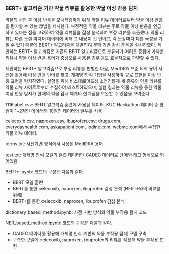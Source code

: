 <h3><b>BERT+ 알고리즘 기반 약물 리뷰를 활용한 약물 이상 반응 탐지</b></h3>

약물의 시판 후 이상 반응을 모니터링하기 위해 약물 리뷰 데이터로부터 약물 이상 반응을 탐지할 수 있는 방법을 제시한다. 부정적인 약물 리뷰는 주로 약물 이상 반응을 언급하고 있다는 점을 고려하여 약물 리뷰들을 감성 분석하여 부정 리뷰를 추출했다. 약물 리뷰는 다른 소셜 미디어 데이터에 비해 그 내용이 긴 편이고, 각 문장마다 다른 극성을 가질 수 있기 때문에 BERT+ 알고리즘을 개발하여 문맥 기반 감성 분석을 실시하였다.
제안하는 BERT+ 알고리즘은 기존의 BERT 알고리즘으로 분류되기 어려운 중립에 가까운 리뷰나 약물 이상 반응 용어가 증상으로 사용된 경우 등도 효율적으로 판별할 수 있다.

제안하는 BERT+ 알고리즘으로 부정 리뷰를 판별한 다음, MedDRA 표준 의학 용어 사전을 활용해 이상 반응 단어를 찾고, 개체명 인식 기법을 사용하여 구로 표현된 이상 반응 표현을 탐지하였다. 실험을 위해 비스테로이드성 소염진통제 세 종류의 약물 리뷰를 약물 리뷰 사이트로부터 수집하여 테스트하였으며, 실험 결과는 약물 리뷰를 통한 약물 이상 반응 탐지가 현재의 약물 감시 체계의 한계점을 보완할 수 있음을 보여준다.

1116label.csv: BERT 알고리즘 훈련에 사용된 데이터. KUC Hackathon 데이터 중 평점이 1~2점인 데이터와 10점인 데이터의 일부를 사용

celecoxib.csv, naproxen.csv, ibuprofen.csv: drugs.com, everydayhealth.com, askapatient.com, iodine.com, webmd.com에서 수집한 약물 리뷰 데이터.

terms.txt: 사전기반 방식에서 사용된 MedDRA 용어

test.txt: 개체명 인식 모델의 훈련 데이터인 CADEC 데이터로 단어와 태그 형식으로 되어있음

BERT+.ipynb: 코드의 구성은 다음과 같다.
- BERT 모델 훈련
- BERT를 통한 celecoxib, naproxen, ibuprofen 감성 분석 (BERT+와의 비교를 위해)
- BERT+를 통한 celecoxib, naproxen, ibuprofen 감성 분석

dictionary_based_method.ipynb: 사전 기반 방식의 약물 부작용 탐지 코드

NER_based_method.ipynb: 코드의 구성은 다음과 같다.
- CADEC 데이터를 활용해 개체명 인식 기반의 약물 부작용 탐지 모델 구축
- 구축한 모델에 celecoxib, naproxen, ibuprofen의 리뷰를 적용해 약물 부작용 표현 
